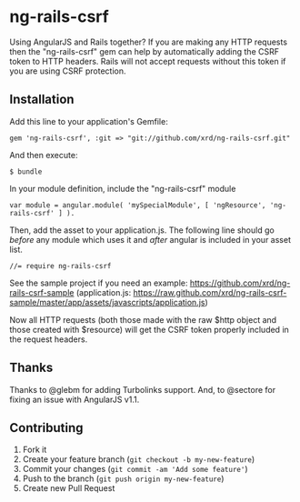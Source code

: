 # ng-rails-csrf

Using AngularJS and Rails together? If you are making any HTTP requests then the "ng-rails-csrf" gem can help by automatically adding the CSRF token to HTTP headers. Rails will not accept requests without this token if you are using CSRF protection.

## Installation

Add this line to your application's Gemfile:

    gem 'ng-rails-csrf', :git => "git://github.com/xrd/ng-rails-csrf.git"

And then execute:

    $ bundle

In your module definition, include the "ng-rails-csrf" module

    var module = angular.module( 'mySpecialModule', [ 'ngResource', 'ng-rails-csrf' ] ).

Then, add the asset to your application.js. The following line should go *before* any module which uses it and *after* angular is included in your asset list. 

    //= require ng-rails-csrf

See the sample project if you need an example: https://github.com/xrd/ng-rails-csrf-sample (application.js: https://raw.github.com/xrd/ng-rails-csrf-sample/master/app/assets/javascripts/application.js)

Now all HTTP requests (both those made with the raw $http object and those created with $resource) will get the CSRF token properly included in the request headers.

## Thanks

Thanks to @glebm for adding Turbolinks support. And, to @sectore for fixing an issue with AngularJS v1.1.

## Contributing

1. Fork it
2. Create your feature branch (`git checkout -b my-new-feature`)
3. Commit your changes (`git commit -am 'Add some feature'`)
4. Push to the branch (`git push origin my-new-feature`)
5. Create new Pull Request

